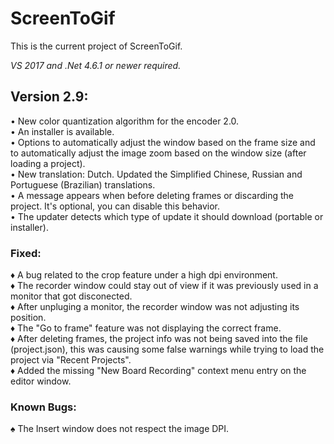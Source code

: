 ﻿# ScreenToGif  

This is the current project of ScreenToGif.  

_VS 2017 and .Net 4.6.1 or newer required._


## Version 2.9:

• New color quantization algorithm for the encoder 2.0.  
• An installer is available.  
• Options to automatically adjust the window based on the frame size and to automatically adjust the image zoom based on the window size (after loading a project).   
• New translation: Dutch. Updated the Simplified Chinese, Russian and Portuguese (Brazilian) translations.  
• A message appears when before deleting frames or discarding the project. It's optional, you can disable this behavior.  
• The updater detects which type of update it should download (portable or installer).  

### Fixed:

♦ A bug related to the crop feature under a high dpi environment.   
♦ The recorder window could stay out of view if it was previously used in a monitor that got disconected.  
♦ After unpluging a monitor, the recorder window was not adjusting its position.  
♦ The "Go to frame" feature was not displaying the correct frame.  
♦ After deleting frames, the project info was not being saved into the file (project.json), this was causing some false warnings while trying to load the project via "Recent Projects".  
♦ Added the missing "New Board Recording" context menu entry on the editor window.  

### Known Bugs:

♠ The Insert window does not respect the image DPI. 